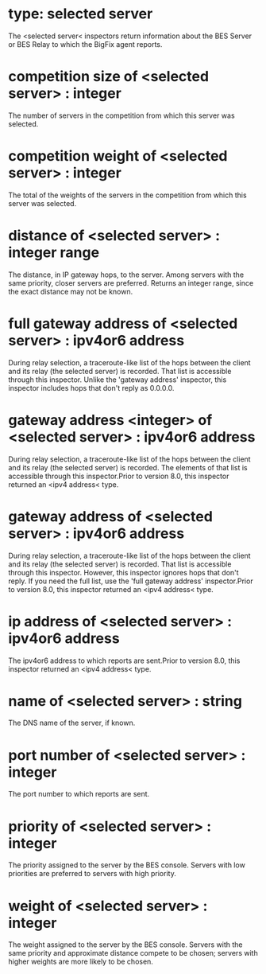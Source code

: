 # type: selected server

The &lt;selected server&lt; inspectors return information about the BES Server or BES Relay to which the BigFix agent reports.

# competition size of &lt;selected server&gt; : integer

The number of servers in the competition from which this server was selected.

# competition weight of &lt;selected server&gt; : integer

The total of the weights of the servers in the competition from which this server was selected.

# distance of &lt;selected server&gt; : integer range

The distance, in IP gateway hops, to the server. Among servers with the same priority, closer servers are preferred. Returns an integer range, since the exact distance may not be known.

# full gateway address of &lt;selected server&gt; : ipv4or6 address

During relay selection, a traceroute-like list of the hops between the client and its relay (the selected server) is recorded.  That list is accessible through this inspector. Unlike the &#39;gateway address&#39; inspector, this inspector includes hops that don&#39;t reply as 0.0.0.0.

# gateway address &lt;integer&gt; of &lt;selected server&gt; : ipv4or6 address

During relay selection, a traceroute-like list of the hops between the client and its relay (the selected server) is recorded.  The elements of that list is accessible through this inspector.Prior to version 8.0, this inspector returned an &lt;ipv4 address&lt; type.

# gateway address of &lt;selected server&gt; : ipv4or6 address

During relay selection, a traceroute-like list of the hops between the client and its relay (the selected server) is recorded.  That list is accessible through this inspector. However, this inspector ignores hops that don&#39;t reply. If you need the full list, use the &#39;full gateway address&#39; inspector.Prior to version 8.0, this inspector returned an &lt;ipv4 address&lt; type.

# ip address of &lt;selected server&gt; : ipv4or6 address

The ipv4or6 address to which reports are sent.Prior to version 8.0, this inspector returned an &lt;ipv4 address&lt; type.

# name of &lt;selected server&gt; : string

The DNS name of the server, if known.

# port number of &lt;selected server&gt; : integer

The port number to which reports are sent.

# priority of &lt;selected server&gt; : integer

The priority assigned to the server by the BES console. Servers with low priorities are preferred to servers with high priority.

# weight of &lt;selected server&gt; : integer

The weight assigned to the server by the BES console. Servers with the same priority and approximate distance compete to be chosen; servers with higher weights are more likely to be chosen.
